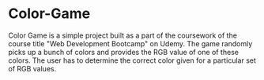 # Color-Game

Color Game is a simple project built as a part of the coursework of the course title "Web Development Bootcamp" on Udemy. The game randomly picks up a bunch of colors and provides the RGB value of one of these colors. The user has to determine the correct color given for a particular set of RGB values.
